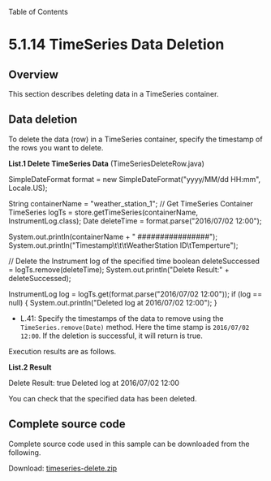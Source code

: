 Table of Contents

5.1.14 TimeSeries Data Deletion
===============================

Overview
--------

This section describes deleting data in a TimeSeries container.

  

Data deletion
-------------

To delete the data (row) in a TimeSeries container, specify the timestamp of the rows you want to delete.

**List.1 Delete TimeSeries Data** (TimeSeriesDeleteRow.java)

SimpleDateFormat format = new SimpleDateFormat("yyyy/MM/dd HH:mm", Locale.US);

String containerName = "weather\_station\_1";
// Get TimeSeries Container
TimeSeries<InstrumentLog> logTs =
        store.getTimeSeries(containerName, InstrumentLog.class);
Date deleteTime = format.parse("2016/07/02 12:00");

System.out.println(containerName + " ################");
System.out.println("Timestamp\\t\\t\\tWeatherStation ID\\tTemperture");

// Delete the Instrument log of the specified time
boolean deleteSuccessed = logTs.remove(deleteTime);
System.out.println("Delete Result:" + deleteSuccessed);

InstrumentLog log = logTs.get(format.parse("2016/07/02 12:00"));
if (log == null) {
    System.out.println("Deleted log at 2016/07/02 12:00");
}

*   L.41: Specify the timestamps of the data to remove using the `TimeSeries.remove(Date)` method. Here the time stamp is `2016/07/02 12:00`. If the deletion is successful, it will return is true.

  
Execution results are as follows.

**List.2 Result**

Delete Result: true
Deleted log at 2016/07/02 12:00

You can check that the specified data has been deleted.

Complete source code
--------------------

Complete source code used in this sample can be downloaded from the following.

Download: [timeseries-delete.zip](img/timeseries-delete.zip)
